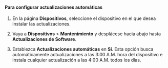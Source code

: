 
#### Para configurar actualizaciones automáticas

1. En la página **Dispositivos**, seleccione el dispositivo en el que desea instalar las actualizaciones.

2. Vaya a **Dispositivos** > **Mantenimiento** y desplácese hacia abajo hasta **Actualizaciones de Software**.

3. Establezca **Actualizaciones automáticas** en **Sí**. Esta opción busca automáticamente actualizaciones a las 3:00 A.M. hora del dispositivo e instala cualquier actualización a las 4:00 A.M. todos los días.

<!---HONumber=August15_HO6-->